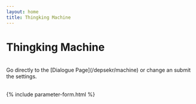 ```yaml
---
layout: home
title: Thingking Machine
---
```

# Thingking Machine

<br>
Go directly to the [Dialogue Page](/depsekr/machine) or change an submit the settings.
<br><br>

{% include parameter-form.html %}
